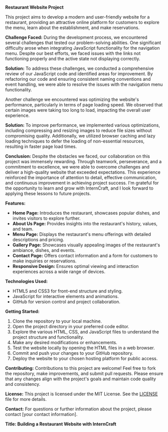 **Restaurant Website Project**

This project aims to develop a modern and user-friendly website for a restaurant, providing an attractive online platform for customers to explore the menu, learn about the establishment, and make reservations.

**Challenge Faced:** 
During the development process, we encountered several challenges that tested our problem-solving abilities. One significant difficulty arose when integrating JavaScript functionality for the navigation menu. Despite our best efforts, we faced issues with the links not functioning properly and the active state not displaying correctly.

**Solution:** 
To address these challenges, we conducted a comprehensive review of our JavaScript code and identified areas for improvement. By refactoring our code and ensuring consistent naming conventions and event handling, we were able to resolve the issues with the navigation menu functionality.

Another challenge we encountered was optimizing the website's performance, particularly in terms of page loading speed. We observed that certain images were taking too long to load, impacting the overall user experience.

**Solution:** 
To improve performance, we implemented various optimizations, including compressing and resizing images to reduce file sizes without compromising quality. Additionally, we utilized browser caching and lazy loading techniques to defer the loading of non-essential resources, resulting in faster page load times.

**Conclusion:** 
Despite the obstacles we faced, our collaboration on this project was immensely rewarding. Through teamwork, perseverance, and a commitment to excellence, we were able to overcome challenges and deliver a high-quality website that exceeded expectations. This experience reinforced the importance of attention to detail, effective communication, and continuous improvement in achieving project success. I'm grateful for the opportunity to learn and grow with InternCraft, and I look forward to applying these lessons to future projects. 

**Features:**
- **Home Page:** Introduces the restaurant, showcases popular dishes, and invites visitors to explore further.
- **About Us Page:** Provides insights into the restaurant's history, values, and team.
- **Menu Page:** Displays the restaurant's menu offerings with detailed descriptions and pricing.
- **Gallery Page:** Showcases visually appealing images of the restaurant's ambiance, dishes, and events.
- **Contact Page:** Offers contact information and a form for customers to make inquiries or reservations.
- **Responsive Design:** Ensures optimal viewing and interaction experiences across a wide range of devices.

**Technologies Used:**
- HTML5 and CSS3 for front-end structure and styling.
- JavaScript for interactive elements and animations.
- GitHub for version control and project collaboration.

**Getting Started:**
1. Clone the repository to your local machine.
2. Open the project directory in your preferred code editor.
3. Explore the various HTML, CSS, and JavaScript files to understand the project structure and functionality.
4. Make any desired modifications or enhancements.
5. Test the website locally by opening the HTML files in a web browser.
6. Commit and push your changes to your GitHub repository.
7. Deploy the website to your chosen hosting platform for public access.

**Contributing:**
Contributions to this project are welcome! Feel free to fork the repository, make improvements, and submit pull requests. Please ensure that any changes align with the project's goals and maintain code quality and consistency.

**License:**
This project is licensed under the MIT License. See the [LICENSE](./LICENSE) file for more details.

**Contact:**
For questions or further information about the project, please contact [your contact information].

**Title: Building a Restaurant Website with InternCraft**